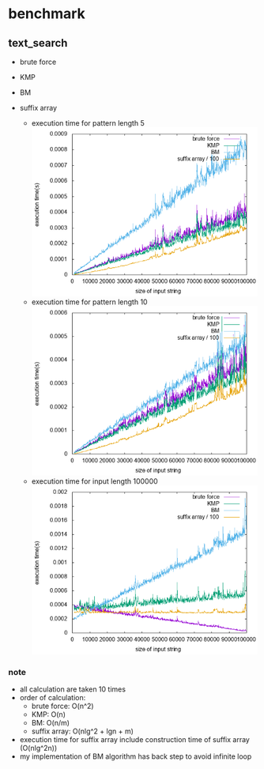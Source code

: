 # benchmark
## text_search
  - brute force
  - KMP
  - BM
  - suffix array

    - execution time for pattern length 5
  ![execution time for pattern length 5](./assets/text_search_benchmark5.png)
    - execution time for pattern length 10
  ![execution time for pattern length 10](./assets/text_search_benchmark10.png)
    - execution time for input length 100000
  ![execution time for input length 100000](./assets/text_search_benchmarkm.png)

### note
  - all calculation are taken 10 times
  - order of calculation:
    - brute force: O(n^2)
    - KMP: O(n)
    - BM: O(n/m)
    - suffix array: O(nlg^2 + lgn + m)
  - execution time for suffix array include construction time of suffix array (O(nlg^2n))
  - my implementation of BM algorithm has back step to avoid infinite loop
